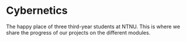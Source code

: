 # Cybernetics

The happy place of three third-year students at NTNU. 
This is where we share the progress of our projects on the different modules.
